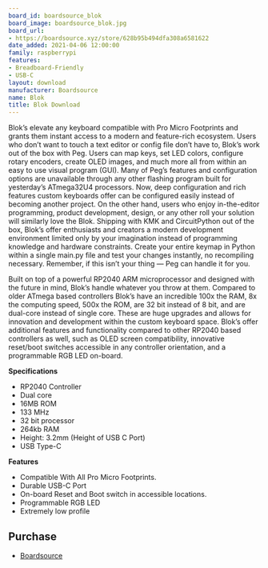 ```yaml
---
board_id: boardsource_blok
board_image: boardsource_blok.jpg
board_url:
- https://boardsource.xyz/store/628b95b494dfa308a6581622
date_added: 2021-04-06 12:00:00
family: raspberrypi
features:
- Breadboard-Friendly
- USB-C
layout: download
manufacturer: Boardsource
name: Blok
title: Blok Download
---
```


Blok’s elevate any keyboard compatible with Pro Micro Footprints and grants them instant access to a modern and feature-rich ecosystem. Users who don’t want to touch a text editor or config file don’t have to, Blok’s work out of the box with Peg. Users can map keys, set LED colors, configure rotary encoders, create OLED images, and much more all from within an easy to use visual program (GUI). Many of Peg’s features and configuration options are unavailable through any other flashing program built for yesterday’s ATmega32U4 processors. Now, deep configuration and rich features custom keyboards offer can be configured easily instead of becoming another project. On the other hand, users who enjoy in-the-editor programming, product development, design, or any other roll your solution will similarly love the Blok. Shipping with KMK and CircuitPython out of the box, Blok’s offer enthusiasts and creators a modern development environment limited only by your imagination instead of programming knowledge and hardware constraints. Create your entire keymap in Python within a single main.py file and test your changes instantly, no recompiling necessary. Remember, if this isn’t your thing — Peg can handle it for you.

Built on top of a powerful RP2040 ARM microprocessor and designed with the future in mind, Blok’s handle whatever you throw at them. Compared to older ATmega based controllers Blok’s have an incredible 100x the RAM, 8x the computing speed, 500x the ROM, are 32 bit instead of 8 bit, and are dual-core instead of single core. These are huge upgrades and allows for innovation and development within the custom keyboard space. Blok’s offer additional features and functionality compared to other RP2040 based controllers as well, such as OLED screen compatibility, innovative reset/boot switches accessible in any controller orientation, and a programmable RGB LED on-board.

**Specifications**
- RP2040 Controller
- Dual core
- 16MB ROM
- 133 MHz
- 32 bit processor
- 264kb RAM
- Height: 3.2mm (Height of USB C Port)
- USB Type-C

**Features**
- Compatible With All Pro Micro Footprints.
- Durable USB-C Port
- On-board Reset and Boot switch in accessible locations.
- Programmable RGB LED
- Extremely low profile

## Purchase

* [Boardsource](https://boardsource.xyz/store/628b95b494dfa308a6581622)
